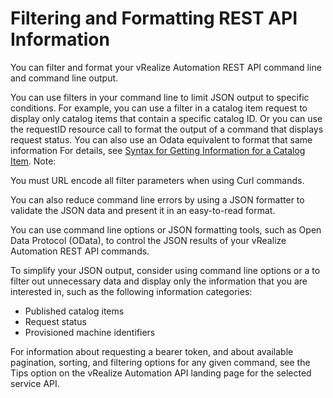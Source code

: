 # Filtering and Formatting REST API Information

You can filter and format your vRealize Automation REST API command line and command line output. 

You can use filters in your command line to limit JSON output to specific conditions. For example, you can use a filter in a catalog item request to display only catalog items that contain a specific catalog ID. Or you can use the requestID resource call to format the output of a command that displays request status. You can also use an Odata equivalent to format that same information For details, see [Syntax for Getting Information for a Catalog Item](https://docs.vmware.com/en/vRealize-Automation/7.3/com.vmware.vra.programming.doc/GUID-B43AD2B2-1ACA-4058-9E20-F8A4C5748AFC.html#GUID-B43AD2B2-1ACA-4058-9E20-F8A4C5748AFC). Note:

You must URL encode all filter parameters when using Curl commands. 

You can also reduce command line errors by using a JSON formatter to validate the JSON data and present it in an easy-to-read format. 

You can use command line options or JSON formatting tools, such as Open Data Protocol \(OData\), to control the JSON results of your vRealize Automation REST API commands. 

To simplify your JSON output, consider using command line options or a to filter out unnecessary data and display only the information that you are interested in, such as the following information categories: 

* Published catalog items 
* Request status 
* Provisioned machine identifiers 

For information about requesting a bearer token, and about available pagination, sorting, and filtering options for any given command, see the Tips option on the vRealize Automation API landing page for the selected service API.

